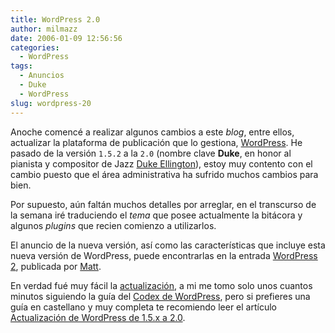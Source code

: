 ```yaml
---
title: WordPress 2.0
author: milmazz
date: 2006-01-09 12:56:56
categories:
  - WordPress
tags:
  - Anuncios
  - Duke
  - WordPress
slug: wordpress-20
---
```


Anoche comencé a realizar algunos cambios a este _blog_, entre ellos, actualizar la plataforma de publicación que lo gestiona, [WordPress](http://wordpress.org/). He pasado de la versión `1.5.2` a la `2.0` (nombre clave **Duke**, en honor al pianista y compositor de Jazz [Duke Ellington](http://www.dukeellington.com/)), estoy muy contento con el cambio puesto que el área administrativa ha sufrido muchos cambios para bien.

Por supuesto, aún faltán muchos detalles por arreglar, en el transcurso de la semana iré traduciendo el _tema_ que posee actualmente la bitácora y algunos _plugins_ que recien comienzo a utilizarlos.

El anuncio de la nueva versión, así como las características que incluye esta nueva versión de WordPress, puede encontrarlas en la entrada [WordPress 2](http://wordpress.org/development/2005/12/wp2/), publicada por [Matt](http://photomatt.net/).

En verdad fué muy fácil la [actualización](http://codex.wordpress.org/Upgrading_WordPress), a mi me tomo solo unos cuantos minutos siguiendo la guía del [Codex de WordPress](http://codex.wordpress.org/), pero si prefieres una guía en castellano y muy completa te recomiendo leer el artículo [Actualización de WordPress de 1.5.x a 2.0](http://86400.es/2005/12/27/actualizacion-de-wordpress-de-15x-a-20/).

